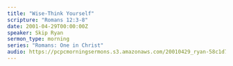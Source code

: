 ```yaml
---
title: "Wise-Think Yourself"
scripture: "Romans 12:3-8"
date: 2001-04-29T00:00:00Z
speaker: Skip Ryan
sermon_type: morning
series: "Romans: One in Christ"
audio: https://pcpcmorningsermons.s3.amazonaws.com/20010429_ryan-58c1d740d2438.mp3 
---
```



